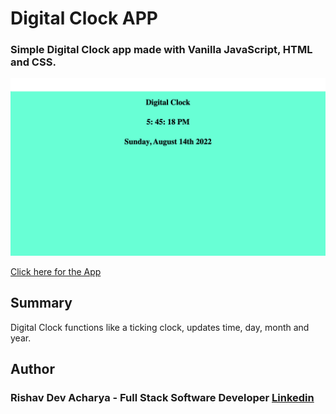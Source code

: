 #   Digital Clock  APP

### Simple Digital Clock  app made with Vanilla JavaScript, HTML and CSS.

![Clock](./Digital%20Clock.png)



  [Click here for the App](https://ris345.github.io/DigitalClock.github.io/)






## Summary
  Digital Clock functions like a ticking clock, updates time, day, month and year. 
## Author

### Rishav Dev Acharya - Full Stack Software Developer  [Linkedin](https://www.linkedin.com/in/rishav-acharya-0482051a7/)

